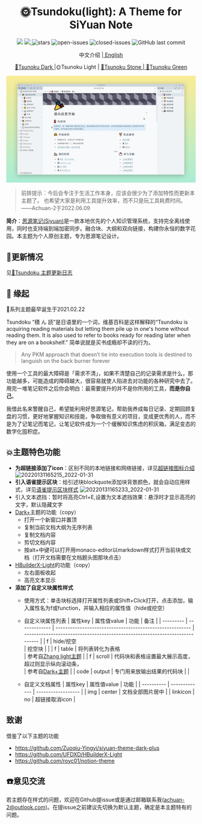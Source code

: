 <h1 align="center">🌞Tsundoku(light): A Theme for SiYuan Note</h1>

<p align="center">          
           <a title="Hits" target="_blank" href="https://github.com/Achuan-2/siyuan-themes-tsundoku-light"><img src="https://hits.b3log.org/Achuan-2/siyuan-themes-tsundoku-light.svg" ></a>
           <a title="GitHub release (latest by date including pre-releases)" target="_blank" href="https://github.com/Achuan-2/siyuan-themes-tsundoku-light/releases/latest">
                 <img src="https://img.shields.io/github/v/release/Achuan-2/siyuan-themes-tsundoku-light?include_prereleases&style=flat-square" >
           </a>
           <img src="https://img.shields.io/github/stars/Achuan-2/siyuan-themes-tsundoku-light" alt="stars">
           <img src="https://img.shields.io/github/issues-raw/Achuan-2/siyuan-themes-tsundoku-light" alt="open-issues">
           <img src="https://img.shields.io/github/issues-closed-raw/Achuan-2/siyuan-themes-tsundoku-light" alt="closed-issues">
          <img src="https://img.shields.io/github/last-commit/Achuan-2/siyuan-themes-tsundoku-light" alt="GitHub last commit">
</p>

<p align="center">中文介绍 |<a href="README_EN.md"> English</a></p>

<p align="center"><a href="https://github.com/Achuan-2/siyuan-themes-tsundoku-dark"> 🌙Tsunoku Dark </a> |🌞Tsunoku Light | <a href="https://github.com/Achuan-2/siyuan-themes-tsundoku-stone"> 🧱Tsunoku Stone </a>|<a href="https://github.com/Achuan-2/siyuan-themes-tsundoku-green"> 🍃Tsunoku Green </a></p>

![](preview.png)

> 前排提示：今后会专注于生活工作本身，应该会很少为了添加特性而更新本主题了。 也希望大家是利用工具提升效率，而不只是玩工具耗费时间。  
> ——Achuan-2于2022.06.09


**简介**：[思源笔记(Siyuan)](https://github.com/siyuan-note/siyuan)是一款本地优先的个人知识管理系统，支持完全离线使用，同时也支持端到端加密同步。融合块、大纲和双向链接，构建你永恒的数字花园。本主题为个人原创主题，专为思源笔记设计。

## 🚀更新情况

见[📃Tsundoku 主题更新日志](https://www.yuque.com/achuan-2/siyuan/bkq4s2)


## 💌 缘起

🎉系列主题最早诞生于2021.02.22

Tsundoku “積 ん 読”是日语里的一个词，维基百科是这样解释的“Tsundoku is acquiring reading materials but letting them pile up in one's home without reading them. It is also used to refer to books ready for reading later when they are on a bookshelf.” 简单说就是买书成瘾却不读的行为。
> Any PKM approach that doesn’t tie into execution tools is destined to languish on the back burner forever

使用一个工具的最大障碍是「需求不清」，如果不清楚自己的记录需求是什么，那功能越多，可能造成的障碍越大，很容易就使人陷进去对功能的各种研究中去了。用完一堆笔记软件之后你会明白：最需要提升的并不是你所用的工具，**而是你自己**。

我借此名来警醒自己，希望能利用好思源笔记，帮助我养成每日记录、定期回顾复盘的习惯，更好地掌握知识和技能，争取做有意义的项目，变成更优秀的人，而不是为了记笔记而笔记，让笔记软件成为一个个缓解知识焦虑的积灰箱，满足变态的数字化囤积症。


## 💥主题特色功能
- **为超链接添加了icon**：区别不同的本地链接和网络链接，详见[超链接图标介绍](https://www.yuque.com/achuan-2/siyuan/gar358)
  ![20220131165215_2022-01-31](https://cdn.jsdelivr.net/gh/Achuan-2/PicBed@pic/assets/README/20220131165215_2022-01-31.png)
- **引入语雀提示区块**：给引述块blockquote添加块背景颜色，就会自动应用样式，详见[语雀提示区块样式](https://www.yuque.com/achuan-2/siyuan/obxpvr)
  ![20220131165233_2022-01-31](https://cdn.jsdelivr.net/gh/Achuan-2/PicBed@pic/assets/README/20220131165233_2022-01-31.png)
- 引入文本遮挡：暂时将高亮Ctrl+E,设置为文本遮挡效果：悬浮时才显示高亮的文字，默认隐藏文字 
- [Dark+](https://github.com/Zuoqiu-Yingyi/siyuan-theme-dark-plus)主题的功能（copy）
  - 打开一个新窗口并置顶
  - 复制当前文档大纲为无序列表
  - 复制文档内容
  - 剪切文档内容
  - 按alt+中键可以打开用monaco-editor以markdown样式打开当前块或文档（打开文档需要在文档题头图那块点击）
- [HBuilderX-Light](https://github.com/UFDXD/HBuilderX-Light)的功能（copy）
  - 左右面板收起
  - 高亮文本显示
- **添加了自定义块属性样式**
  - 使用方式：单击块标选择打开属性列表或Shift+Click打开，点击添加，输入属性名为f或function，并输入相应的属性值（hide或挖空）
  - 自定义块属性列表
    | 属性key | 属性值value     | 功能                                                   | 备注                                                                       |
    | --------- | ------------- | -------------------------------------------------------- | ---------------------------------------------------------------------------- |
    | f       | hide/挖空<br /> | 挖空块                                                 |                                                                            |
    | f       | table       | 将列表转化为表格<br />                                     | 参考自[Zhang light主题](https://github.com/UserZYF/zhang-light)            |
    | f       | scroll      | 代码块和表格设置最大展示高度，超过则显示纵向滚动条，<br /> | 参考自[Dark+主题](https://github.com/Zuoqiu-Yingyi/siyuan-theme-dark-plus) |
    | code       | output      | 专门用来放输出结果的代码块 |  |
  
  - 自定义文档属性
    | 属性key  | 属性值value | 功能             |
    | ---------- | ------------- | ------------------ |
    | img      | center      | 文档全部图片居中 |
    | linkicon | no          | 超链接取消icon   |

## 致谢
借鉴了以下主题的功能
- https://github.com/Zuoqiu-Yingyi/siyuan-theme-dark-plus
- https://github.com/UFDXD/HBuilderX-Light
- https://github.com/royc01/notion-theme


## ☎️意见交流

若主题存在样式的问题，欢迎在Github提issue或是通过邮箱联系我(achuan-2@outlook.com)。在提issue之前建议先切换为默认主题，确定是本主题特有的问题。

